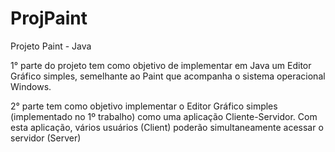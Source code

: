 # ProjPaint
Projeto Paint - Java

1° parte do projeto tem como objetivo de implementar em Java um Editor Gráfico simples, semelhante ao Paint que acompanha o sistema operacional Windows.

2° parte tem como objetivo implementar o Editor Gráfico simples (implementado no 1º trabalho) como uma aplicação Cliente-Servidor. Com esta aplicação, vários usuários (Client) poderão simultaneamente acessar o servidor (Server)
